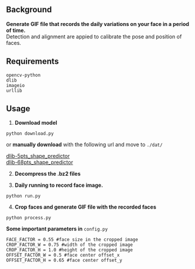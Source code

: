 ## Background

**Generate GIF file that records the daily variations on your face in a period of time.**  
Detection and alignment are appied to calibrate the pose and position of faces.

## Requirements
```opencv-python```  
```dlib```  
```imageio```  
```urllib```

## Usage
1. **Download model**  
```
python download.py
```  
or **manually download** with the following url and move to ```./dat/```  

[dlib-5pts_shape_predictor](http://dlib.net/files/shape_predictor_5_face_landmarks.dat.bz2)  
[dlib-68pts_shape_predictor](http://dlib.net/files/shape_predictor_68_face_landmarks.dat.bz2)

2. **Decompress the .bz2 files**  

3. **Daily running to record face image.**  
```
python run.py
```
4. **Crop faces and generate GIF file with the recorded faces**  

```
python process.py
```  

**Some important parameters in** ```config.py```  
```
FACE_FACTOR = 0.55 #face size in the cropped image 
CROP_FACTOR_W = 0.75 #width of the cropped image
CROP_FACTOR_H = 1.0 #height of the cropped image
OFFSET_FACTOR_W = 0.5 #face center offset_x
OFFSET_FACTOR_H = 0.65 #face center offset_y
```
